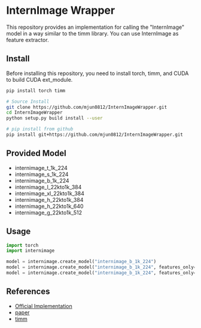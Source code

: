 # InternImage Wrapper

This repository provides an implementation for calling the "InternImage" model in a way similar to the timm library.
You can use InternImage as feature extractor.

## Install

Before installing this repository, you need to install torch, timm, and CUDA
to build CUDA ext_module.

```bash
pip install torch timm

# Source Install
git clone https://github.com/mjun0812/InternImageWrapper.git
cd InternImageWrapper
python setup.py build install --user

# pip install from github
pip install git+https://github.com/mjun0812/InternImageWrapper.git
```

## Provided Model

- internimage_t_1k_224
- internimage_s_1k_224
- internimage_b_1k_224
- internimage_l_22kto1k_384
- internimage_xl_22kto1k_384
- internimage_h_22kto1k_384
- internimage_h_22kto1k_640
- internimage_g_22kto1k_512

## Usage

```python
import torch
import internimage

model = internimage.create_model("internimage_b_1k_224")
model = internimage.create_model("internimage_b_1k_224", features_only=True)
model = internimage.create_model("internimage_b_1k_224", features_only=True, out_indices=[2, 3])
```

## References

- [Official Implementation](https://github.com/OpenGVLab/InternImage)
- [paper](https://arxiv.org/abs/2211.05778)
- [timm](https://github.com/huggingface/pytorch-image-models)
